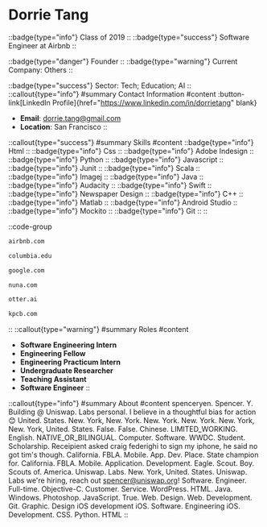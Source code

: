 # Dorrie Tang
::badge{type="info"}
Class of 2019
::
::badge{type="success"}
Software Engineer at Airbnb
::

::badge{type="danger"}
Founder
::
::badge{type="warning"}
Current Company: Others
::

::badge{type="success"}
Sector: Tech; Education; AI
::
::callout{type="info"}
#summary
Contact Information
#content
:button-link[LinkedIn Profile]{href="https://www.linkedin.com/in/dorrietang" blank}
- **Email**: dorrie.tang@gmail.com
- **Location**: San Francisco
::

::callout{type="success"}
#summary
Skills
#content
::badge{type="info"}
Html
::
::badge{type="info"}
Css
::
::badge{type="info"}
Adobe Indesign
::
::badge{type="info"}
Python
::
::badge{type="info"}
Javascript
::
::badge{type="info"}
Junit
::
::badge{type="info"}
Scala
::
::badge{type="info"}
Imagej
::
::badge{type="info"}
Java
::
::badge{type="info"}
Audacity
::
::badge{type="info"}
Swift
::
::badge{type="info"}
Newspaper Design
::
::badge{type="info"}
C++
::
::badge{type="info"}
Matlab
::
::badge{type="info"}
Android Studio
::
::badge{type="info"}
Mockito
::
::badge{type="info"}
Git
::
::

::code-group
```bash [Airbnb]
airbnb.com
```
```bash [Columbia University]
columbia.edu
```
```bash [Google]
google.com
```
```bash [Nuna Incorporated]
nuna.com
```
```bash [Otter.ai (AISense Inc.)]
otter.ai
```
```bash [Kleiner Perkins Caufield & Byers]
kpcb.com
```
::
::callout{type="warning"}
#summary
Roles
#content
- **Software Engineering Intern**
- **Engineering Fellow**
- **Engineering Practicum Intern**
- **Undergraduate Researcher**
- **Teaching Assistant**
- **Software Engineer**
::

::callout{type="info"}
#summary
About
#content
spenceryen. Spencer. Y. Building @ Uniswap. Labs personal. I believe in a thoughtful bias for action 😊 United. States. New. York, New. York. New. York. New. York. New. York, New. York, United. States. False. False. Chinese. LIMITED_WORKING. English. NATIVE_OR_BILINGUAL. Computer. Software. WWDC. Student. Scholarship. Receipient asked craig federighi to sign my iphone, he said no got tim's though. California. FBLA. Mobile. App. Dev. Place. State champion for. California. FBLA. Mobile. Application. Development. Eagle. Scout. Boy. Scouts of. America. Uniswap. Labs. New. York, United. States. Uniswap. Labs we're hiring, reach out spencer@uniswap.org! Software. Engineer. Full-time. Objective-C. Customer. Service. WordPress. HTML. Java. Windows. Photoshop. JavaScript. True. Web. Design. Web. Development. Git. Graphic. Design iOS development iOS. Software. Engineering iOS. Development. CSS. Python. HTML
::
